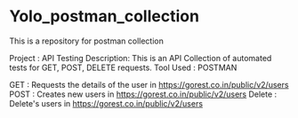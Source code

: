 # Yolo_postman_collection
This is a repository for postman collection

Project : API Testing
Description: This is an API Collection of automated tests for GET, POST, DELETE requests.
Tool Used : POSTMAN

GET : Requests the details of the user in https://gorest.co.in/public/v2/users
POST : Creates new users in https://gorest.co.in/public/v2/users
Delete : Delete's users in https://gorest.co.in/public/v2/users
